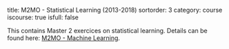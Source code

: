 title: M2MO - Statistical Learning (2013-2018)
sortorder: 3
category: course
iscourse: true
isfull: false

This contains Master 2 exercices on statistical learning.
Details can be found here: [M2MO - Machine Learning](M2MO.html).